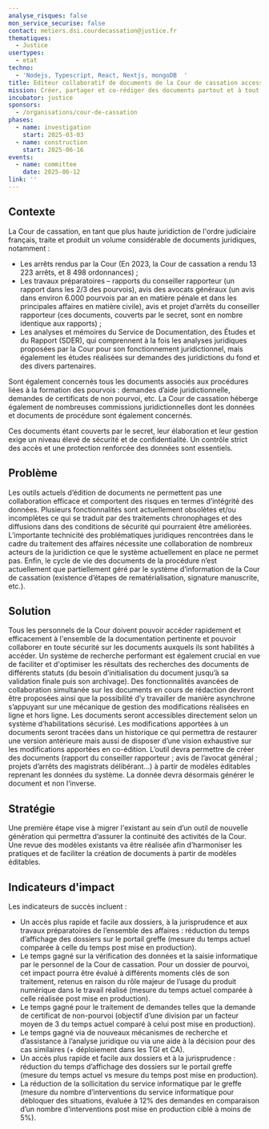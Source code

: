 ```yaml
---
analyse_risques: false
mon_service_securise: false
contact: metiers.dsi.courdecassation@justice.fr
thematiques:
  - Justice
usertypes:
  - etat
techno:
  - 'Nodejs, Typescript, React, Nextjs, mongoDB  '
title: Editeur collaboratif de documents de la Cour de cassation accessible en ligne / hors ligne
mission: Créer, partager et co-rédiger des documents partout et à tout moment. Réduire la charge de travail des greffiers et des magistrats de la Cour de cassation. Diversifier les possibilités d’interfaçage liées aux documents des procédures produits par la juridiction. Permettre l’élaboration collaborative d’un document, y compris en asynchrone. Enrichir les modèles de documents et faciliter leur travail d’administration.
incubator: justice
sponsors:
  - /organisations/cour-de-cassation
phases:
  - name: investigation
    start: 2025-03-03
  - name: construction
    start: 2025-06-16
events:
  - name: committee
    date: 2025-06-12
link: ''
---
```

## Contexte

La Cour de cassation, en tant que plus haute juridiction de l'ordre judiciaire français, traite et produit un volume considérable de documents juridiques, notamment :
* Les arrêts rendus par la Cour (En 2023, la Cour de cassation a rendu 13 223 arrêts, et 8 498 ordonnances) ;
* Les travaux préparatoires – rapports du conseiller rapporteur (un rapport dans les 2/3 des pourvois), avis des avocats généraux (un avis dans environ 6.000 pourvois par an en matière pénale et dans les principales affaires en matière civile), avis et projet d’arrêts du conseiller rapporteur (ces documents, couverts par le secret, sont en nombre identique aux rapports) ;
* Les analyses et mémoires du Service de Documentation, des Études et du Rapport (SDER), qui comprennent à la fois les analyses juridiques proposées par la Cour pour son fonctionnement juridictionnel, mais également les études réalisées sur demandes des juridictions du fond et des divers partenaires.

Sont également concernés tous les documents associés aux procédures liées à la formation des pourvois : demandes d’aide juridictionnelle, demandes de certificats de non pourvoi, etc.
La Cour de cassation héberge également de nombreuses commissions juridictionnelles dont les données et documents de procédure sont également concernés.

Ces documents étant couverts par le secret, leur élaboration et leur gestion exige un niveau élevé de sécurité et de confidentialité. Un contrôle strict des accès et une protection renforcée des données sont essentiels.


## Problème

Les outils actuels d’édition de documents ne permettent pas une collaboration efficace et comportent des risques en termes d’intégrité des données. Plusieurs fonctionnalités sont actuellement obsolètes et/ou incomplètes ce qui se traduit par des traitements chronophages et des diffusions dans des conditions de sécurité qui pourraient être améliorées. 
L’importante technicité des problématiques juridiques rencontrées dans le cadre du traitement des affaires nécessite une collaboration de nombreux acteurs de la juridiction ce que le système actuellement en place ne permet pas.
Enfin, le cycle de vie des documents de la procédure n’est actuellement que partiellement géré par le système d’information de la Cour de cassation (existence d’étapes de rematérialisation, signature manuscrite, etc.).


## Solution

Tous les personnels de la Cour doivent pouvoir accéder rapidement et efficacement à l'ensemble de la documentation pertinente et pouvoir collaborer en toute sécurité sur les documents auxquels ils sont habilités à accéder.
Un système de recherche performant est également crucial en vue de faciliter et d'optimiser les résultats des recherches des documents de différents statuts (du besoin d’initialisation du document jusqu’à sa validation finale puis son archivage).
Des fonctionnalités avancées de collaboration simultanée sur les documents en cours de rédaction devront être proposées ainsi que la possibilité d’y travailler de manière asynchrone s’appuyant sur une mécanique de gestion des modifications réalisées en ligne et hors ligne. Les documents seront accessibles directement selon un système d’habilitations sécurisé.
Les modifications apportées à un documents seront tracées dans un historique ce qui permettra de restaurer une version antérieure mais aussi de disposer d’une vision exhaustive sur les modifications apportées en co-édition.
L’outil devra permettre de créer des documents (rapport du conseiller rapporteur ; avis de l’avocat général ; projets d’arrêts des magistrats délibérant...) à partir de modèles éditables reprenant les données du système. La donnée devra désormais générer le document et non l’inverse.


## Stratégie
Une première étape vise à migrer l'existant au sein d’un outil de nouvelle génération qui permettra d’assurer la continuité des activités de la Cour. 
Une revue des modèles existants va être réalisée afin d’harmoniser les pratiques et de faciliter la création de documents à partir de modèles éditables.


## Indicateurs d'impact
Les indicateurs de succès incluent :
* Un accès plus rapide et facile aux dossiers, à la jurisprudence et aux travaux préparatoires de l’ensemble des affaires : réduction du temps d’affichage des dossiers sur le portail greffe (mesure du temps actuel comparée à celle du temps post mise en production).
* Le temps gagné sur la vérification des données et la saisie informatique par le personnel de la Cour de cassation. Pour un dossier de pourvoi, cet impact pourra être évalué à différents moments clés de son traitement, retenus en raison du rôle majeur de l’usage du produit numérique dans le travail réalisé (mesure du temps actuel comparée à celle réalisée post mise en production).
* Le temps gagné pour le traitement de demandes telles que la demande de certificat de non-pourvoi (objectif d’une division par un facteur moyen de 3 du temps actuel comparé à celui post mise en production). 
* Le temps gagné via de nouveaux mécanismes de recherche et d’assistance à l’analyse juridique ou via une aide à la décision pour des cas similaires (+ déploiement dans les TGI et CA).
* Un accès plus rapide et facile aux dossiers et à la jurisprudence : réduction du temps d’affichage des dossiers sur le portail greffe (mesure du temps actuel vs mesure du temps post mise en production).
* La réduction de la sollicitation du service informatique par le greffe (mesure du nombre d’interventions du service informatique pour débloquer des situations, évaluée à 12% des demandes en comparaison d’un nombre d'interventions post mise en production ciblé à moins de 5%).


